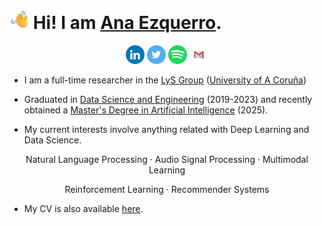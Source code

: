 # <img class=" lazyloaded" src="emojis\Waving Hand.png" width="31" height="31"> **Hi! I am [Ana Ezquerro](https://anaezquerro.github.io).**  

<p align="center">
<a href='https://www.linkedin.com/in/anaezquerro01'><img alt="linkedin" src="svg/linkedin.svg" height='30px'/></a>
<a href='https://twitter.com/anaezquerro_/'><img alt="twitter" src="svg/twitter.svg" height='30px'/></a>
<a href="https://open.spotify.com/user/dy9u4ii1rujscosqiyvg8jh8j?si=a5032b6c825d49cc">
<img src="svg/spotify.svg" height="30px"></a>
<a href="mailto:anaezquerro0701@gmail.com">
<img src="svg/gmail.svg" height="30px"></a>
</p>


- I am a full-time researcher in the [LyS Group](https://www.grupolys.org/) ([University of A Coruña](https://www.udc.es/))

- Graduated in [Data Science and Engineering](https://estudos.udc.es/en/study/detail/614g02v01) (2019-2023) and recently obtained a [Master's Degree in Artificial Intelligence](https://mia.udc.es/) (2025).
- My current interests involve anything related with Deep Learning and Data Science. 

<p align="center">Natural Language Processing · Audio Signal Processing · Multimodal Learning</p>
<p align="center">Reinforcement Learning · Recommender Systems</p>

- My CV is also available [here](https://anaezquerro.github.io/certificates/resume.pdf).



